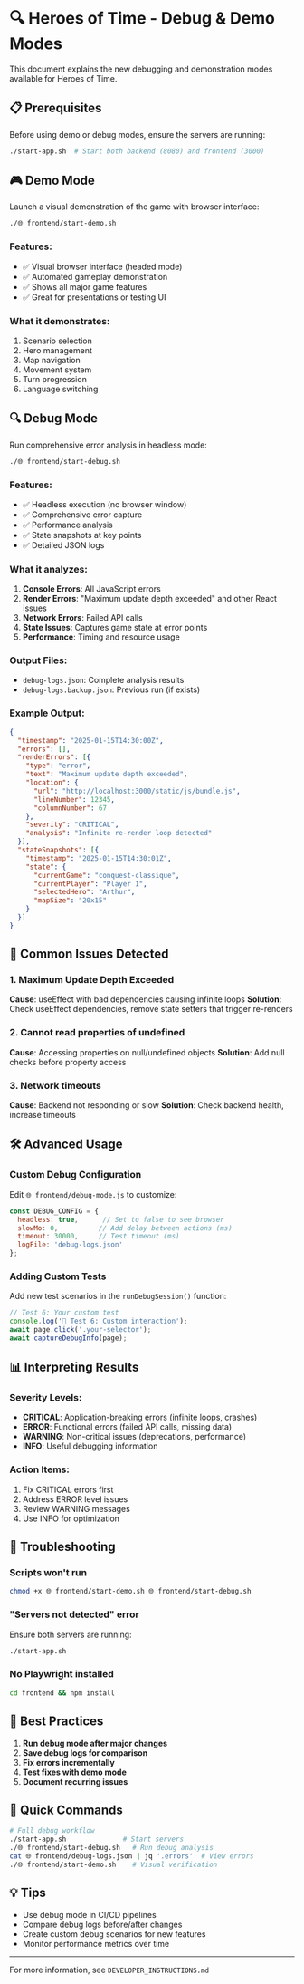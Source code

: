 # 🔍 Heroes of Time - Debug & Demo Modes

This document explains the new debugging and demonstration modes available for Heroes of Time.

## 📋 Prerequisites

Before using demo or debug modes, ensure the servers are running:

```bash
./start-app.sh  # Start both backend (8080) and frontend (3000)
```

## 🎮 Demo Mode

Launch a visual demonstration of the game with browser interface:

```bash
./🌐 frontend/start-demo.sh
```

### Features:
- ✅ Visual browser interface (headed mode)
- ✅ Automated gameplay demonstration
- ✅ Shows all major game features
- ✅ Great for presentations or testing UI

### What it demonstrates:
1. Scenario selection
2. Hero management
3. Map navigation
4. Movement system
5. Turn progression
6. Language switching

## 🔍 Debug Mode  

Run comprehensive error analysis in headless mode:

```bash
./🌐 frontend/start-debug.sh
```

### Features:
- ✅ Headless execution (no browser window)
- ✅ Comprehensive error capture
- ✅ Performance analysis
- ✅ State snapshots at key points
- ✅ Detailed JSON logs

### What it analyzes:
1. **Console Errors**: All JavaScript errors
2. **Render Errors**: "Maximum update depth exceeded" and other React issues
3. **Network Errors**: Failed API calls
4. **State Issues**: Captures game state at error points
5. **Performance**: Timing and resource usage

### Output Files:
- `debug-logs.json`: Complete analysis results
- `debug-logs.backup.json`: Previous run (if exists)

### Example Output:
```json
{
  "timestamp": "2025-01-15T14:30:00Z",
  "errors": [],
  "renderErrors": [{
    "type": "error",
    "text": "Maximum update depth exceeded",
    "location": {
      "url": "http://localhost:3000/static/js/bundle.js",
      "lineNumber": 12345,
      "columnNumber": 67
    },
    "severity": "CRITICAL",
    "analysis": "Infinite re-render loop detected"
  }],
  "stateSnapshots": [{
    "timestamp": "2025-01-15T14:30:01Z",
    "state": {
      "currentGame": "conquest-classique",
      "currentPlayer": "Player 1",
      "selectedHero": "Arthur",
      "mapSize": "20x15"
    }
  }]
}
```

## 🐛 Common Issues Detected

### 1. Maximum Update Depth Exceeded
**Cause**: useEffect with bad dependencies causing infinite loops
**Solution**: Check useEffect dependencies, remove state setters that trigger re-renders

### 2. Cannot read properties of undefined
**Cause**: Accessing properties on null/undefined objects
**Solution**: Add null checks before property access

### 3. Network timeouts
**Cause**: Backend not responding or slow
**Solution**: Check backend health, increase timeouts

## 🛠️ Advanced Usage

### Custom Debug Configuration

Edit `🌐 frontend/debug-mode.js` to customize:
```javascript
const DEBUG_CONFIG = {
  headless: true,      // Set to false to see browser
  slowMo: 0,          // Add delay between actions (ms)
  timeout: 30000,     // Test timeout (ms)
  logFile: 'debug-logs.json'
};
```

### Adding Custom Tests

Add new test scenarios in the `runDebugSession()` function:
```javascript
// Test 6: Your custom test
console.log('📍 Test 6: Custom interaction');
await page.click('.your-selector');
await captureDebugInfo(page);
```

## 📊 Interpreting Results

### Severity Levels:
- **CRITICAL**: Application-breaking errors (infinite loops, crashes)
- **ERROR**: Functional errors (failed API calls, missing data)
- **WARNING**: Non-critical issues (deprecations, performance)
- **INFO**: Useful debugging information

### Action Items:
1. Fix CRITICAL errors first
2. Address ERROR level issues
3. Review WARNING messages
4. Use INFO for optimization

## 🔧 Troubleshooting

### Scripts won't run
```bash
chmod +x 🌐 frontend/start-demo.sh 🌐 frontend/start-debug.sh
```

### "Servers not detected" error
Ensure both servers are running:
```bash
./start-app.sh
```

### No Playwright installed
```bash
cd frontend && npm install
```

## 📝 Best Practices

1. **Run debug mode after major changes**
2. **Save debug logs for comparison** 
3. **Fix errors incrementally**
4. **Test fixes with demo mode**
5. **Document recurring issues**

## 🚀 Quick Commands

```bash
# Full debug workflow
./start-app.sh              # Start servers
./🌐 frontend/start-debug.sh   # Run debug analysis
cat 🌐 frontend/debug-logs.json | jq '.errors'  # View errors
./🌐 frontend/start-demo.sh    # Visual verification
```

## 💡 Tips

- Use debug mode in CI/CD pipelines
- Compare debug logs before/after changes
- Create custom debug scenarios for new features
- Monitor performance metrics over time

---

For more information, see `DEVELOPER_INSTRUCTIONS.md` 